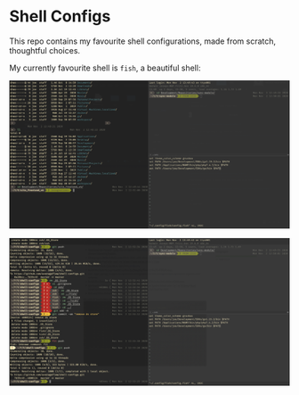 # Shell Configs

This repo contains my favourite shell configurations, made from scratch, thoughtful choices.

My currently favourite shell is `fish`, a beautiful shell:

![showcase-0](0.png)

![showcase-1](1.png)